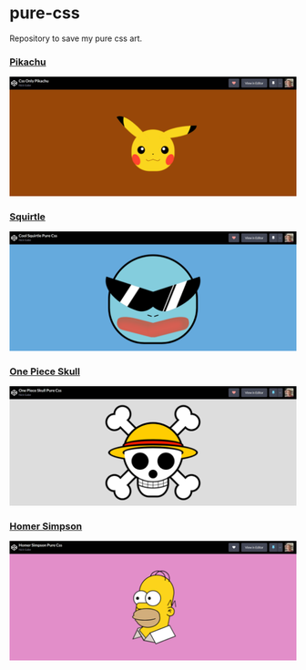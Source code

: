 # pure-css
Repository to save my pure css art.

### [Pikachu](./src/css-only-pikachu/)
![Pikachu](src/css-only-pikachu/codepen.io_nick-gabe_full_yLPyrrR.png)

### [Squirtle](./src/cool-squirtle-pure-css/)
![Squirtle](src/cool-squirtle-pure-css/codepen.io_nick-gabe_full_rNpMZWw.png)

### [One Piece Skull](./src/one-piece-skull/)
![One Piece Skull](src/one-piece-skull/codepen.io_nick-gabe_full_QWawVxR.png)

### [Homer Simpson](./src/homer-simpson-pure-css/)
![Homer Simpson](src/homer-simpson-pure-css/codepen.io_nick-gabe_full_xxYjWKV.png)